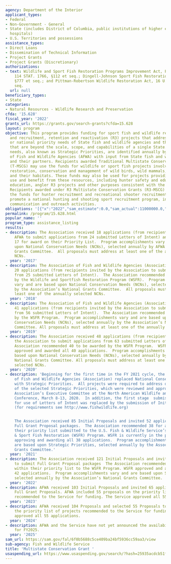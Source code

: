 ```yaml
---
agency: Department of the Interior
applicant_types:
- Federal
- Non-Government - General
- State (includes District of Columbia, public institutions of higher education and
  hospitals)
- U.S. Territories and possessions
assistance_types:
- Direct Loans
- Dissemination of Technical Information
- Project Grants
- Project Grants (Discretionary)
authorizations:
- text: Wildlife and Sport Fish Restoration Programs Improvement Act, Pub. L. 106-408,
    114 STAT. 1766, §112 et seq.; Dingell-Johnson Sport Fish Restoration Act, 16 U.S.C.
    §777 et seq.; and Pittman-Robertson Wildlife Restoration Act, 16 U.S.C. §669 et
    seq.
  url: null
beneficiary_types:
- State
categories:
- Natural Resources - Wildlife Research and Preservation
cfda: '15.628'
fiscal_year: '2022'
grants_url: https://grants.gov/search-grants?cfda=15.628
layout: program
objective: This program provides funding for sport fish and wildlife restoration projects
  and recruitment, retention and reactivation (R3) projects that address regional
  or national priority needs of State fish and wildlife agencies and their partners
  that are beyond the scale, scope, and capabilities of a single State. The priority
  needs, also known as Strategic Priorities, are identified annually by the Association
  of Fish and Wildlife Agencies (AFWA) with input from State fish and wildlife agencies
  and their partners. Recipients awarded Traditional Multistate Conservation Grants
  (T-MSCG) may use the funds for wildlife or sport fish projects involving research,
  restoration, conservation and management of wild birds, wild mammals, sport fish,
  and their habitats. These funds may also be used for projects providing for public
  use and benefit from these resources, including hunter safety and education, aquatic
  education, angler R3 projects and other purposes consistent with the enabling legislation.
  Recipients awarded under R3 Multistate Conservation Grants (R3-MSCG) can only use
  the funds for hunter recruitment and recreational shooter recruitment projects that
  promote a national hunting and shooting sport recruitment program, including related
  communication and outreach activities.
obligations: '[{"x":"2022","sam_estimate":0.0,"sam_actual":11000000.0,"usa_spending_actual":10625831.04},{"x":"2023","sam_estimate":0.0,"sam_actual":11473954.0,"usa_spending_actual":11473955.71},{"x":"2024","sam_estimate":11700002.0,"sam_actual":0.0,"usa_spending_actual":11437747.87}]'
permalink: /program/15.628.html
popular_name: ''
program_type: assistance_listing
results:
- description: The Association received 18 applications (from recipients invited by
    AFWA to submit applications from 24 submitted Letters of Intent) and recommended
    17 for award on their Priority List.  Program accomplishments vary and are based
    upon National Conservation Needs (NCNs), selected annually by AFWA’s National
    Grants Committee.  All proposals must address at least one of the annually selected
    NCNs.
  year: '2017'
- description: The Association of Fish and Wildlife Agencies (Association) received
    20 applications (from recipients invited by the Association to submit applications
    from 25 submitted Letters of Intent).  The Association recommended 18 to be awarded
    by the Wildlife and Sportfish Restoration Program (WSFR).  Program accomplishments
    vary and are based upon National Conservation Needs (NCNs), selected annually
    by the Association’s National Grants Committee.  All proposals must address at
    least one of the annually selected NCNs.
  year: '2018'
- description: The Association of Fish and Wildlife Agencies (Association) received
    41 applications (from recipients invited by the Association to submit applications
    from 56 submitted Letters of Intent).  The Association recommended 39 to be awarded
    by the WSFR Program.  Program accomplishments vary and are based upon National
    Conservation Needs (NCNs), selected annually by the Association’s National Grants
    Committee. All proposals must address at least one of the annually selected NCNs.
  year: '2019'
- description: The Association received 48 applications (from recipients invited by
    the Association to submit applications from 63 submitted Letters of Intent).  The
    Association recommended 40 to be awarded by the WSFR Program.  WSFR reviewed,
    approved and awarded all 40 applications.  Program accomplishments vary and are
    based upon National Conservation Needs (NCNs), selected annually by the Association’s
    National Grants Committee. All proposals must address at least one of the annually
    selected NCNs.
  year: '2020'
- description: 'Beginning for the first time in the FY 2021 cycle, the Association
    of Fish and Wildlife Agencies (Association) replaced National Conservation Needs
    with Strategic Priorities.  All projects were required to address one or more
    of the selected Strategic Priorities, which were reviewed and approved by the
    Association’s Executive Committee at the North American Wildlife and Natural Resources
    Conference, March 8-13, 2020.  In addition, the first stage  submission requirement
    for use of Letters of Intent was replaced by the submission of Initial Proposals
    (for requirements see http://www.fishwildlife.org)


    The Association received 85 Initial Proposals and invited 52 applicants to submit
    Full Grant Proposal packages.  The Association recommended 38 for award within
    their priority list submitted to the U.S. Fish & Wildlife Service’s, Wildlife
    & Sport Fish Restoration (WSFR) Program. WSFR is currently in the process of reviewing,
    approving and awarding all 38 applications.  Program accomplishments vary and
    are based upon Strategic Priorities, selected annually by the Association’s National
    Grants Committee.'
  year: '2021'
- description: The Association received 121 Initial Proposals and invited 54 applicants
    to submit Full Grant Proposal packages  The Association recommended 42 for award
    within their priority list to the WSFR Program. WSFR approved and awarded all
    42 applications.  Program accomplishments vary and are based upon Strategic Priorities,
    selected annually by the Association’s National Grants Committee.
  year: '2022'
- description: AFWA received 103 Initial Proposals and invited 65 applicants to submit
    Full Grant Proposals. AFWA included 55 proposals on the priority list of projects
    recommended to the Service for funding. The Service approved all 55 applications.
  year: '2023'
- description: AFWA received 104 Proposals and selected 55 Proposals to include on
    the priority list of projects recommended to the Service for funding. The Service
    approved all 55 applications.
  year: '2024'
- description: AFWA and the Service have not yet announced the availability of funding
    for FY2025.
  year: '2025'
sam_url: https://sam.gov/fal/6f0b5688c5ce409ba24bf5936cc59aa3/view
sub-agency: Fish and Wildlife Service
title: 'Multistate Conservation Grant '
usaspending_url: https://www.usaspending.gov/search/?hash=25935acdcb51f217b7c7a8022b5fec77
---
```

